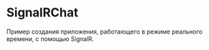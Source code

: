 # SignalRChat
Пример создания приложения, работающего в режиме реального времени, с помощью SignalR.
